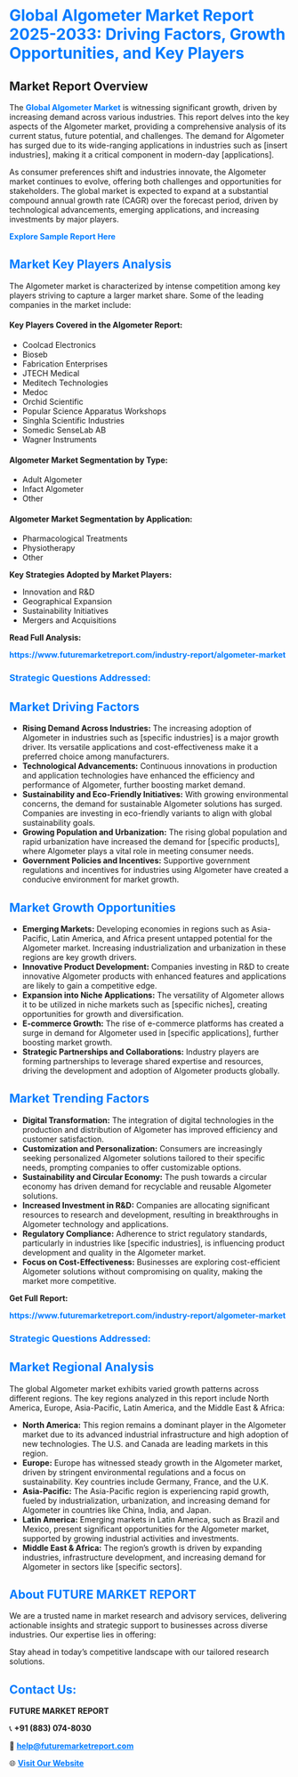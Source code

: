 <h1 style="color: #007BFF;">Global Algometer Market Report 2025-2033: Driving Factors, Growth Opportunities, and Key Players</h1>

<section id="overview">
<h2>Market Report Overview</h2>
<p>The <a href="https://www.futuremarketreport.com/industry-report/algometer-market" style="color: #007BFF; text-decoration: none;"><strong>Global Algometer Market</strong></a> is witnessing significant growth, driven by increasing demand across various industries. This report delves into the key aspects of the Algometer market, providing a comprehensive analysis of its current status, future potential, and challenges. The demand for Algometer has surged due to its wide-ranging applications in industries such as [insert industries], making it a critical component in modern-day [applications].</p>
<p>As consumer preferences shift and industries innovate, the Algometer market continues to evolve, offering both challenges and opportunities for stakeholders. The global market is expected to expand at a substantial compound annual growth rate (CAGR) over the forecast period, driven by technological advancements, emerging applications, and increasing investments by major players.</p>
</section>

<section id="overview">
<p><a href="https://www.futuremarketreport.com/request-sample/reportId=92584" style="color: #007BFF; text-decoration: none;"><strong>Explore Sample Report Here</strong></a></p>
</section>

<section id="key-players">
<h2 style="color: #007BFF;">Market Key Players Analysis</h2>
<p>The Algometer market is characterized by intense competition among key players striving to capture a larger market share. Some of the leading companies in the market include:</p>
<h4>Key Players Covered in the Algometer Report:</h4>
<ul><li>Coolcad Electronics</li><li>Bioseb</li><li>Fabrication Enterprises</li><li>JTECH Medical</li><li>Meditech Technologies</li><li>Medoc</li><li>Orchid Scientific</li><li>Popular Science Apparatus Workshops</li><li>Singhla Scientific Industries</li><li>Somedic SenseLab AB</li><li>Wagner Instruments</li></ul>
<h4>Algometer Market Segmentation by Type:</h4>
<ul><li>Adult Algometer</li><li>Infact Algometer</li><li>Other</li></ul>

<h4>Algometer Market Segmentation by Application:</h4>
<ul><li>Pharmacological Treatments</li><li>Physiotherapy</li><li>Other</li></ul>
<p><strong>Key Strategies Adopted by Market Players:</strong></p>
<ul>
<li>Innovation and R&D</li>
<li>Geographical Expansion</li>
<li>Sustainability Initiatives</li>
<li>Mergers and Acquisitions</li>
</ul>
</section>

<section>
<p><strong>Read Full Analysis: </strong></p><a href="https://www.futuremarketreport.com/industry-report/algometer-market" style="color: #007BFF; text-decoration: none;"><strong>https://www.futuremarketreport.com/industry-report/algometer-market</strong></a>
<h3 style="color: #007BFF;">Strategic Questions Addressed:</h3>
</section>

<section id="driving-factors">
<h2 style="color: #007BFF;">Market Driving Factors</h2>
<ul>
<li><strong>Rising Demand Across Industries:</strong> The increasing adoption of Algometer in industries such as [specific industries] is a major growth driver. Its versatile applications and cost-effectiveness make it a preferred choice among manufacturers.</li>
<li><strong>Technological Advancements:</strong> Continuous innovations in production and application technologies have enhanced the efficiency and performance of Algometer, further boosting market demand.</li>
<li><strong>Sustainability and Eco-Friendly Initiatives:</strong> With growing environmental concerns, the demand for sustainable Algometer solutions has surged. Companies are investing in eco-friendly variants to align with global sustainability goals.</li>
<li><strong>Growing Population and Urbanization:</strong> The rising global population and rapid urbanization have increased the demand for [specific products], where Algometer plays a vital role in meeting consumer needs.</li>
<li><strong>Government Policies and Incentives:</strong> Supportive government regulations and incentives for industries using Algometer have created a conducive environment for market growth.</li>
</ul>
</section>

<section id="growth-opportunities">
<h2 style="color: #007BFF;">Market Growth Opportunities</h2>
<ul>
<li><strong>Emerging Markets:</strong> Developing economies in regions such as Asia-Pacific, Latin America, and Africa present untapped potential for the Algometer market. Increasing industrialization and urbanization in these regions are key growth drivers.</li>
<li><strong>Innovative Product Development:</strong> Companies investing in R&D to create innovative Algometer products with enhanced features and applications are likely to gain a competitive edge.</li>
<li><strong>Expansion into Niche Applications:</strong> The versatility of Algometer allows it to be utilized in niche markets such as [specific niches], creating opportunities for growth and diversification.</li>
<li><strong>E-commerce Growth:</strong> The rise of e-commerce platforms has created a surge in demand for Algometer used in [specific applications], further boosting market growth.</li>
<li><strong>Strategic Partnerships and Collaborations:</strong> Industry players are forming partnerships to leverage shared expertise and resources, driving the development and adoption of Algometer products globally.</li>
</ul>
</section>

<section id="trending-factors">
<h2 style="color: #007BFF;">Market Trending Factors</h2>
<ul>
<li><strong>Digital Transformation:</strong> The integration of digital technologies in the production and distribution of Algometer has improved efficiency and customer satisfaction.</li>
<li><strong>Customization and Personalization:</strong> Consumers are increasingly seeking personalized Algometer solutions tailored to their specific needs, prompting companies to offer customizable options.</li>
<li><strong>Sustainability and Circular Economy:</strong> The push towards a circular economy has driven demand for recyclable and reusable Algometer solutions.</li>
<li><strong>Increased Investment in R&D:</strong> Companies are allocating significant resources to research and development, resulting in breakthroughs in Algometer technology and applications.</li>
<li><strong>Regulatory Compliance:</strong> Adherence to strict regulatory standards, particularly in industries like [specific industries], is influencing product development and quality in the Algometer market.</li>
<li><strong>Focus on Cost-Effectiveness:</strong> Businesses are exploring cost-efficient Algometer solutions without compromising on quality, making the market more competitive.</li>
</ul>
</section>

<section>
<p><strong>Get Full Report: </strong></p><a href="https://www.futuremarketreport.com/industry-report/algometer-market" style="color: #007BFF; text-decoration: none;"><strong>https://www.futuremarketreport.com/industry-report/algometer-market</strong></a>
<h3 style="color: #007BFF;">Strategic Questions Addressed:</h3>
</section>


<section id="regional-analysis">
<h2 style="color: #007BFF;">Market Regional Analysis</h2>
<p>The global Algometer market exhibits varied growth patterns across different regions. The key regions analyzed in this report include North America, Europe, Asia-Pacific, Latin America, and the Middle East & Africa:</p>
<ul>
<li><strong>North America:</strong> This region remains a dominant player in the Algometer market due to its advanced industrial infrastructure and high adoption of new technologies. The U.S. and Canada are leading markets in this region.</li>
<li><strong>Europe:</strong> Europe has witnessed steady growth in the Algometer market, driven by stringent environmental regulations and a focus on sustainability. Key countries include Germany, France, and the U.K.</li>
<li><strong>Asia-Pacific:</strong> The Asia-Pacific region is experiencing rapid growth, fueled by industrialization, urbanization, and increasing demand for Algometer in countries like China, India, and Japan.</li>
<li><strong>Latin America:</strong> Emerging markets in Latin America, such as Brazil and Mexico, present significant opportunities for the Algometer market, supported by growing industrial activities and investments.</li>
<li><strong>Middle East & Africa:</strong> The region’s growth is driven by expanding industries, infrastructure development, and increasing demand for Algometer in sectors like [specific sectors].</li>
</ul>
</section>

<footer>
<h2 style="color: #007BFF;">About FUTURE MARKET REPORT</h2>
<p>We are a trusted name in market research and advisory services, delivering actionable insights and strategic support to businesses across diverse industries. Our expertise lies in offering:</p>

<p>Stay ahead in today’s competitive landscape with our tailored research solutions.</p>

<h2 style="color: #007BFF;">Contact Us:</h2>
<p><strong>FUTURE MARKET REPORT</strong></p>
<p>📞 <strong>+91 (883) 074-8030</strong></p>
<p>📧 <strong><a href="mailto:help@futuremarketreport.com" style="color: #007BFF;">help@futuremarketreport.com</a></strong></p>
<p>🌐 <strong><a href="https://www.futuremarketreport.com/" style="color: #007BFF;">Visit Our Website</a></strong></p>
</footer>